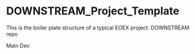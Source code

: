 # DOWNSTREAM_Project_Template
This is the boiler plate structure of a typical EOEX project: DOWNSTREAM repo

Main
  Dev
